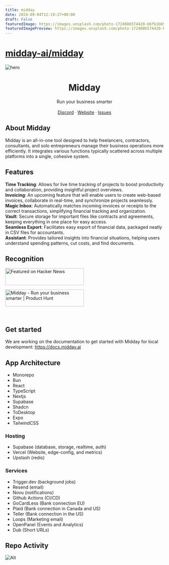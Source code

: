 ```yaml
---
title: midday
date: 2024-09-04T12:19:27+08:00
draft: False
featuredImage: https://images.unsplash.com/photo-1724086574420-b6fb1b69f0e7?ixid=M3w0NjAwMjJ8MHwxfHJhbmRvbXx8fHx8fHx8fDE3MjU0MjM1MjN8&ixlib=rb-4.0.3
featuredImagePreview: https://images.unsplash.com/photo-1724086574420-b6fb1b69f0e7?ixid=M3w0NjAwMjJ8MHwxfHJhbmRvbXx8fHx8fHx8fDE3MjU0MjM1MjN8&ixlib=rb-4.0.3
---
```


# [midday-ai/midday](https://github.com/midday-ai/midday)

![hero](github.png)

<p align="center">
	<h1 align="center"><b>Midday</b></h1>
<p align="center">
    Run your business smarter
    <br />
    <br />
    <a href="https://go.midday.ai/anPiuRx">Discord</a>
    ·
    <a href="https://midday.ai">Website</a>
    ·
    <a href="https://github.com/midday-ai/midday/issues">Issues</a>
  </p>
</p>

## About Midday

Midday is an all-in-one tool designed to help freelancers, contractors, consultants, and solo entrepreneurs manage their business operations more efficiently. It integrates various functions typically scattered across multiple platforms into a single, cohesive system.

## Features

**Time Tracking**: Allows for live time tracking of projects to boost productivity and collaboration, providing insightful project overviews.<br/>
**Invoicing**: An upcoming feature that will enable users to create web-based invoices, collaborate in real-time, and synchronize projects seamlessly.<br/>
**Magic Inbox**: Automatically matches incoming invoices or receipts to the correct transactions, simplifying financial tracking and organization.<br/>
**Vault**: Secure storage for important files like contracts and agreements, keeping everything in one place for easy access​.<br/>
**Seamless Export**: Facilitates easy export of financial data, packaged neatly in CSV files for accountants.<br/>
**Assistant**: Provides tailored insights into financial situations, helping users understand spending patterns, cut costs, and find documents.<br/>


## Recognition

<a href="https://news.ycombinator.com/item?id=40737901">
  <img
    style="width: 250px; height: 54px;" width="250" height="54"
    alt="Featured on Hacker News"
    src="https://hackernews-badge.vercel.app/api?id=40737901"
  />
</a>

<a href="https://www.producthunt.com/posts/midday-2?embed=true&utm_source=badge-featured&utm_medium=badge&utm_souce=badge-midday&#0045;2" target="_blank"><img src="https://api.producthunt.com/widgets/embed-image/v1/featured.svg?post_id=460784&theme=light" alt="Midday - Run&#0032;your&#0032;business&#0032;smarter | Product Hunt" style="width: 250px; height: 54px;" width="250" height="54" /></a>

<br/>

## Get started

We are working on the documentation to get started with Midday for local development: https://docs.midday.ai

## App Architecture

- Monorepo
- Bun
- React
- TypeScript
- Nextjs
- Supabase
- Shadcn
- ToDesktop
- Expo
- TailwindCSS

### Hosting

- Supabase (database, storage, realtime, auth)
- Vercel (Website, edge-config, and metrics)
- Upstash (redis)

### Services

- Trigger.dev (background jobs)
- Resend (email)
- Novu (notifications)
- Github Actions (CI/CD)
- GoCardLess (Bank connection EU)
- Plaid (Bank connection in Canada and US)
- Teller (Bank connection in the US)
- Loops (Marketing email)
- OpenPanel (Events and Analytics)
- Dub (Short URLs)

## Repo Activity

![Alt](https://repobeats.axiom.co/api/embed/96aae855e5dd87c30d53c1d154b37cf7aa5a89b3.svg "Repobeats analytics image")
